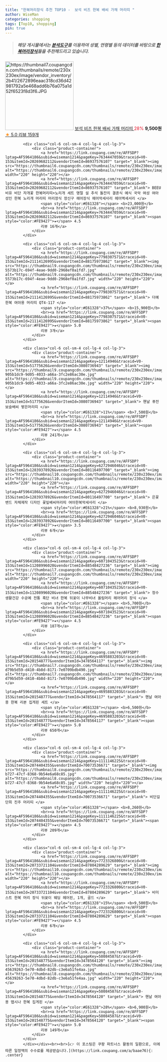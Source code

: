 ```yaml
---
title: "한복머리장식 추천 TOP10 -  보석 비즈 한복 배씨 가채 머리띠 "
author: WiseMan
categories: shopping
tags: [Top10, shopping]
pin: true
---
```


> ##### 해당 게시물에서는 [**분석도구**](https://itemscout.io/)를 이용하여 **성별**, **연령별** 등의 데이터를 바탕으로 [**한복머리장식**](https://link.coupang.com/a/baae76)들을 추천해드리고 있습니다.
<div class="container"><div class="row">
            <div class="col-6 col-sm-4 col-lg-4 col-lg-3">
                <div class="product-container">
                    <a href="https://link.coupang.com/re/AFFSDP?lptag=AF5964186&subid=wiseman1214&pageKey=6062057853&traceid=V0-153&itemId=11151792832&vendorItemId=78430116310" target="_blank"><img src="https://thumbnail7.coupangcdn.com/thumbnails/remote/230x230ex/image/vendor_inventory/2b41/2672896eaac318cd36d42981792a5e468add6b76a075a1d52f6523f8d3f6.JPG" alt="https://thumbnail7.coupangcdn.com/thumbnails/remote/230x230ex/image/vendor_inventory/2b41/2672896eaac318cd36d42981792a5e468add6b76a075a1d52f6523f8d3f6.JPG" width="220" height="220"></a>
                    <a href="https://link.coupang.com/re/AFFSDP?lptag=AF5964186&subid=wiseman1214&pageKey=6062057853&traceid=V0-153&itemId=11151792832&vendorItemId=78430116310" target="_blank"> 보석 비즈 한복 배씨 가채 머리띠 </a>
                    <span style="color:#E61328">28%</span> <b>9,500원</b>
                    <br><a href="https://link.coupang.com/re/AFFSDP?lptag=AF5964186&subid=wiseman1214&pageKey=6062057853&traceid=V0-153&itemId=11151792832&vendorItemId=78430116310" target="_blank"><span style="color:#FE9427">★</span> 5.0
                    리뷰 159개</a>
                </div>
            </div>
            
            <div class="col-6 col-sm-4 col-lg-4 col-lg-3">
                <div class="product-container">
                    <a href="https://link.coupang.com/re/AFFSDP?lptag=AF5964186&subid=wiseman1214&pageKey=7634447059&traceid=V0-153&itemId=20269682112&vendorItemId=86937576107" target="_blank"><img src="https://thumbnail6.coupangcdn.com/thumbnails/remote/230x230ex/image/vendor_inventory/961a/32799187cc8337cc36ffe90cdfb8c018531bdaa1294015fd96a44c31c61a.png" alt="https://thumbnail6.coupangcdn.com/thumbnails/remote/230x230ex/image/vendor_inventory/961a/32799187cc8337cc36ffe90cdfb8c018531bdaa1294015fd96a44c31c61a.png" width="220" height="220"></a>
                    <a href="https://link.coupang.com/re/AFFSDP?lptag=AF5964186&subid=wiseman1214&pageKey=7634447059&traceid=V0-153&itemId=20269682112&vendorItemId=86937576107" target="_blank"> BEEU 비유 비단 자개꽃 한복머리띠+노리개 세트 명절 설 추석 돌잔치 결혼식 예식 국악 여성 여아 성인 한복 노리개 머리띠 머리장식 장신구 헤어장식 헤어악세사리 헤어액세서리 </a>
                    <span style="color:#E61328"></span> <b>23,000원</b>
                    <br><a href="https://link.coupang.com/re/AFFSDP?lptag=AF5964186&subid=wiseman1214&pageKey=7634447059&traceid=V0-153&itemId=20269682112&vendorItemId=86937576107" target="_blank"><span style="color:#FE9427">★</span> 4.5
                    리뷰 16개</a>
                </div>
            </div>
            
            <div class="col-6 col-sm-4 col-lg-4 col-lg-3">
                <div class="product-container">
                    <a href="https://link.coupang.com/re/AFFSDP?lptag=AF5964186&subid=wiseman1214&pageKey=7798307571&traceid=V0-153&itemId=21114126995&vendorItemId=88175973862" target="_blank"><img src="https://thumbnail9.coupangcdn.com/thumbnails/remote/230x230ex/image/retail/images/1069770133676209-5573b17c-694f-4eae-9dd0-2968ef0a1fd7.jpg" alt="https://thumbnail9.coupangcdn.com/thumbnails/remote/230x230ex/image/retail/images/1069770133676209-5573b17c-694f-4eae-9dd0-2968ef0a1fd7.jpg" width="220" height="220"></a>
                    <a href="https://link.coupang.com/re/AFFSDP?lptag=AF5964186&subid=wiseman1214&pageKey=7798307571&traceid=V0-153&itemId=21114126995&vendorItemId=88175973862" target="_blank"> 더예한복 여아용 머리띠 QT4-117 </a>
                    <span style="color:#E61328">37%</span> <b>15,900원</b>
                    <br><a href="https://link.coupang.com/re/AFFSDP?lptag=AF5964186&subid=wiseman1214&pageKey=7798307571&traceid=V0-153&itemId=21114126995&vendorItemId=88175973862" target="_blank"><span style="color:#FE9427">★</span> 5.0
                    리뷰 3개</a>
                </div>
            </div>
            
            <div class="col-6 col-sm-4 col-lg-4 col-lg-3">
                <div class="product-container">
                    <a href="https://link.coupang.com/re/AFFSDP?lptag=AF5964186&subid=wiseman1214&pageKey=12114946&traceid=V0-153&itemId=51775626&vendorItemId=3080736943" target="_blank"><img src="https://thumbnail9.coupangcdn.com/thumbnails/remote/230x230ex/image/retail/images/10430414721209-905b1dc9-9d05-4033-a66a-3fc2e86ac30e.jpg" alt="https://thumbnail9.coupangcdn.com/thumbnails/remote/230x230ex/image/retail/images/10430414721209-905b1dc9-9d05-4033-a66a-3fc2e86ac30e.jpg" width="220" height="220"></a>
                    <a href="https://link.coupang.com/re/AFFSDP?lptag=AF5964186&subid=wiseman1214&pageKey=12114946&traceid=V0-153&itemId=51775626&vendorItemId=3080736943" target="_blank"> 핸날 퓨전보슬배씨 땋은머리띠 </a>
                    <span style="color:#E61328">11%</span> <b>7,500원</b>
                    <br><a href="https://link.coupang.com/re/AFFSDP?lptag=AF5964186&subid=wiseman1214&pageKey=12114946&traceid=V0-153&itemId=51775626&vendorItemId=3080736943" target="_blank"><span style="color:#FE9427">★</span> 4.5
                    리뷰 241개</a>
                </div>
            </div>
            
            <div class="col-6 col-sm-4 col-lg-4 col-lg-3">
                <div class="product-container">
                    <a href="https://link.coupang.com/re/AFFSDP?lptag=AF5964186&subid=wiseman1214&pageKey=6272946046&traceid=V0-153&itemId=12839378926&vendorItemId=80116497700" target="_blank"><img src="https://thumbnail10.coupangcdn.com/thumbnails/remote/230x230ex/image/vendor_inventory/95fd/37eb65fa795eff0c99d9cafd3b32b429dc1fac9cdac5649a0dd9abb6b94a.png" alt="https://thumbnail10.coupangcdn.com/thumbnails/remote/230x230ex/image/vendor_inventory/95fd/37eb65fa795eff0c99d9cafd3b32b429dc1fac9cdac5649a0dd9abb6b94a.png" width="220" height="220"></a>
                    <a href="https://link.coupang.com/re/AFFSDP?lptag=AF5964186&subid=wiseman1214&pageKey=6272946046&traceid=V0-153&itemId=12839378926&vendorItemId=80116497700" target="_blank"> 은꽃밴드 자체제작 디자인 꽃잎배씨머리띠 여아한복악세사리 </a>
                    <span style="color:#E61328">21%</span> <b>8,930원</b>
                    <br><a href="https://link.coupang.com/re/AFFSDP?lptag=AF5964186&subid=wiseman1214&pageKey=6272946046&traceid=V0-153&itemId=12839378926&vendorItemId=80116497700" target="_blank"><span style="color:#FE9427">★</span> 3.5
                    리뷰 6개</a>
                </div>
            </div>
            
            <div class="col-6 col-sm-4 col-lg-4 col-lg-3">
                <div class="product-container">
                    <a href="https://link.coupang.com/re/AFFSDP?lptag=AF5964186&subid=wiseman1214&pageKey=6071043523&traceid=V0-153&itemId=11208996020&vendorItemId=88548427236" target="_blank"><img src="https://thumbnail7.coupangcdn.com/thumbnails/remote/230x230ex/image/vendor_inventory/0778/1a06780a40a45afe462b9ab3b504d80053b227a62a25734c5ee38471846c.jpg" alt="https://thumbnail7.coupangcdn.com/thumbnails/remote/230x230ex/image/vendor_inventory/0778/1a06780a40a45afe462b9ab3b504d80053b227a62a25734c5ee38471846c.jpg" width="220" height="220"></a>
                    <a href="https://link.coupang.com/re/AFFSDP?lptag=AF5964186&subid=wiseman1214&pageKey=6071043523&traceid=V0-153&itemId=11208996020&vendorItemId=88548427236" target="_blank"> 정수생활건강 수공예 전통 흑단 비녀 한복 뒤꽂이 나무비녀 올림머리 헤어머리 장식 </a>
                    <span style="color:#E61328"></span> <b>5,700원</b>
                    <br><a href="https://link.coupang.com/re/AFFSDP?lptag=AF5964186&subid=wiseman1214&pageKey=6071043523&traceid=V0-153&itemId=11208996020&vendorItemId=88548427236" target="_blank"><span style="color:#FE9427">★</span> 4.5
                    리뷰 187개</a>
                </div>
            </div>
            
            <div class="col-6 col-sm-4 col-lg-4 col-lg-3">
                <div class="product-container">
                    <a href="https://link.coupang.com/re/AFFSDP?lptag=AF5964186&subid=wiseman1214&pageKey=4695883203&traceid=V0-153&itemId=201548777&vendorItemId=3478564117" target="_blank"><img src="https://thumbnail7.coupangcdn.com/thumbnails/remote/230x230ex/image/retail/images/431007116195932-d79b5d59-d410-4b8d-8171-7e0709bdb490.jpg" alt="https://thumbnail7.coupangcdn.com/thumbnails/remote/230x230ex/image/retail/images/431007116195932-d79b5d59-d410-4b8d-8171-7e0709bdb490.jpg" width="220" height="220"></a>
                    <a href="https://link.coupang.com/re/AFFSDP?lptag=AF5964186&subid=wiseman1214&pageKey=4695883203&traceid=V0-153&itemId=201548777&vendorItemId=3478564117" target="_blank"> 핸날 여아용 한복 리본 집게핀 세트 </a>
                    <span style="color:#E61328"></span> <b>6,500원</b>
                    <br><a href="https://link.coupang.com/re/AFFSDP?lptag=AF5964186&subid=wiseman1214&pageKey=4695883203&traceid=V0-153&itemId=201548777&vendorItemId=3478564117" target="_blank"><span style="color:#FE9427">★</span> 5.0
                    리뷰 650개</a>
                </div>
            </div>
            
            <div class="col-6 col-sm-4 col-lg-4 col-lg-3">
                <div class="product-container">
                    <a href="https://link.coupang.com/re/AFFSDP?lptag=AF5964186&subid=wiseman1214&pageKey=1111146225&traceid=V0-153&itemId=2074404355&vendorItemId=70073536671" target="_blank"><img src="https://thumbnail8.coupangcdn.com/thumbnails/remote/230x230ex/image/retail/images/2019/12/19/17/5/2b8156ca-b727-47cf-8368-9b54e6a68c85.jpg" alt="https://thumbnail8.coupangcdn.com/thumbnails/remote/230x230ex/image/retail/images/2019/12/19/17/5/2b8156ca-b727-47cf-8368-9b54e6a68c85.jpg" width="220" height="220"></a>
                    <a href="https://link.coupang.com/re/AFFSDP?lptag=AF5964186&subid=wiseman1214&pageKey=1111146225&traceid=V0-153&itemId=2074404355&vendorItemId=70073536671" target="_blank"> 비단길 단희 진주 머리띠 </a>
                    <span style="color:#E61328"></span> <b>8,260원</b>
                    <br><a href="https://link.coupang.com/re/AFFSDP?lptag=AF5964186&subid=wiseman1214&pageKey=1111146225&traceid=V0-153&itemId=2074404355&vendorItemId=70073536671" target="_blank"><span style="color:#FE9427">★</span> 4.5
                    리뷰 209개</a>
                </div>
            </div>
            
            <div class="col-6 col-sm-4 col-lg-4 col-lg-3">
                <div class="product-container">
                    <a href="https://link.coupang.com/re/AFFSDP?lptag=AF5964186&subid=wiseman1214&pageKey=7723326800&traceid=V0-153&itemId=20733721104&vendorItemId=87804289629" target="_blank"><img src="https://thumbnail10.coupangcdn.com/thumbnails/remote/230x230ex/image/vendor_inventory/3199/9f58b2cc0ddb5126ede6d711f90d2acd35c2a8a70587a0bb3f3777bdd242.png" alt="https://thumbnail10.coupangcdn.com/thumbnails/remote/230x230ex/image/vendor_inventory/3199/9f58b2cc0ddb5126ede6d711f90d2acd35c2a8a70587a0bb3f3777bdd242.png" width="220" height="220"></a>
                    <a href="https://link.coupang.com/re/AFFSDP?lptag=AF5964186&subid=wiseman1214&pageKey=7723326800&traceid=V0-153&itemId=20733721104&vendorItemId=87804289629" target="_blank"> 비미스트 한복 머리 장식 뒤꽂이 웨딩 헤어핀, 1개, 골드 </a>
                    <span style="color:#E61328">15%</span> <b>9,500원</b>
                    <br><a href="https://link.coupang.com/re/AFFSDP?lptag=AF5964186&subid=wiseman1214&pageKey=7723326800&traceid=V0-153&itemId=20733721104&vendorItemId=87804289629" target="_blank"><span style="color:#FE9427">★</span> 4.5
                    리뷰 6개</a>
                </div>
            </div>
            
            <div class="col-6 col-sm-4 col-lg-4 col-lg-3">
                <div class="product-container">
                    <a href="https://link.coupang.com/re/AFFSDP?lptag=AF5964186&subid=wiseman1214&pageKey=58084587&traceid=V0-153&itemId=201548775&vendorItemId=3478564120" target="_blank"><img src="https://thumbnail8.coupangcdn.com/thumbnails/remote/230x230ex/image/retail/images/432113694997381-45639263-5e70-4dbd-82db-c3e6a51fe4aa.jpg" alt="https://thumbnail8.coupangcdn.com/thumbnails/remote/230x230ex/image/retail/images/432113694997381-45639263-5e70-4dbd-82db-c3e6a51fe4aa.jpg" width="220" height="220"></a>
                    <a href="https://link.coupang.com/re/AFFSDP?lptag=AF5964186&subid=wiseman1214&pageKey=58084587&traceid=V0-153&itemId=201548775&vendorItemId=3478564120" target="_blank"> 핸날 여아용 맵시나 한복 집게핀 </a>
                    <span style="color:#E61328">28%</span> <b>6,900원</b>
                    <br><a href="https://link.coupang.com/re/AFFSDP?lptag=AF5964186&subid=wiseman1214&pageKey=58084587&traceid=V0-153&itemId=201548775&vendorItemId=3478564120" target="_blank"><span style="color:#FE9427">★</span> 5.0
                    리뷰 149개</a>
                </div>
            </div>
            </div></div><br><br>[👉 이 포스팅은 쿠팡 파트너스 활동의 일환으로, 이에 따른 일정액의 수수료를 제공받습니다.](https://link.coupang.com/a/baae76){: .center}
